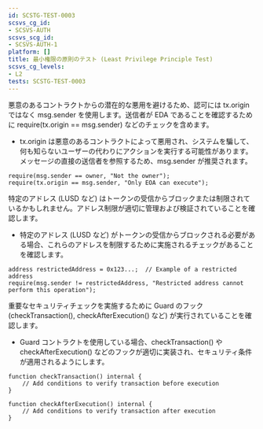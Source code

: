 ```yaml
---
id: SCSTG-TEST-0003
scsvs_cg_id:
- SCSVS-AUTH
scsvs_scg_id:
- SCSVS-AUTH-1
platform: []
title: 最小権限の原則のテスト (Least Privilege Principle Test)
scsvs_cg_levels:
- L2
tests: SCSTG-TEST-0003
---
```


悪意のあるコントラクトからの潜在的な悪用を避けるため、認可には tx.origin ではなく msg.sender を使用します。送信者が EDA であることを確認するために require(tx.origin == msg.sender) などのチェックを含めます。

- tx.origin は悪意のあるコントラクトによって悪用され、システムを騙して、何も知らないユーザーの代わりにアクションを実行する可能性があります。メッセージの直接の送信者を参照するため、msg.sender が推奨されます。
```solidity
require(msg.sender == owner, "Not the owner");
require(tx.origin == msg.sender, "Only EOA can execute");
```

特定のアドレス (LUSD など) はトークンの受信からブロックまたは制限されているかもしれません。アドレス制限が適切に管理および検証されていることを確認します。

- 特定のアドレス (LUSD など) がトークンの受信からブロックされる必要がある場合、これらのアドレスを制限するために実施されるチェックがあることを確認します。
```solidity
address restrictedAddress = 0x123...;  // Example of a restricted address
require(msg.sender != restrictedAddress, "Restricted address cannot perform this operation");
```


重要なセキュリティチェックを実施するために Guard のフック (checkTransaction(), checkAfterExecution() など) が実行されていることを確認します。

- Guard コントラクトを使用している場合、checkTransaction() や checkAfterExecution() などのフックが適切に実装され、セキュリティ条件が適用されるようにします。
```solidity
function checkTransaction() internal {
    // Add conditions to verify transaction before execution
}

function checkAfterExecution() internal {
    // Add conditions to verify transaction after execution
}
```
